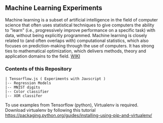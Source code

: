 ## Machine Learning Experiments

Machine learning is a subset of artificial intelligence in the field of computer science that often uses statistical techniques to give computers the ability to "learn" (i.e., progressively improve performance on a specific task) with data, without being explicitly programmed. Machine learning is closely related to (and often overlaps with) computational statistics, which also focuses on prediction-making through the use of computers. It has strong ties to mathematical optimization, which delivers methods, theory and application domains to the field. [WIKI](https://en.wikipedia.org/wiki/Machine_learning)

### Contents of this Repository

    | Tensorflow.js ( Experiments with Javscript )
    |-- Regression Models
    |-- MNIST digits
    |-- Color classifier
    |-- XOR classifer

To use examples from Tensorflow (python), Virtualenv is required. Download virtualenv by following this tutorial https://packaging.python.org/guides/installing-using-pip-and-virtualenv/
